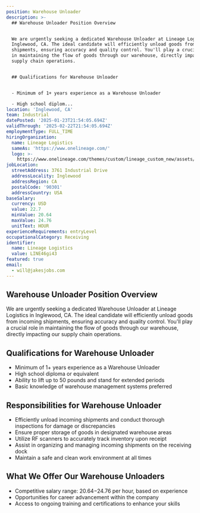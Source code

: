 ```yaml
---
position: Warehouse Unloader
description: >-
  ## Warehouse Unloader Position Overview


  We are urgently seeking a dedicated Warehouse Unloader at Lineage Logistics in
  Inglewood, CA. The ideal candidate will efficiently unload goods from incoming
  shipments, ensuring accuracy and quality control. You'll play a crucial role
  in maintaining the flow of goods through our warehouse, directly impacting our
  supply chain operations.


  ## Qualifications for Warehouse Unloader


  - Minimum of 1+ years experience as a Warehouse Unloader

  - High school diplom...
location: 'Inglewood, CA'
team: Industrial
datePosted: '2025-01-23T21:54:05.694Z'
validThrough: '2025-02-22T21:54:05.694Z'
employmentType: FULL_TIME
hiringOrganization:
  name: Lineage Logistics
  sameAs: 'https://www.onelineage.com/'
  logo: >-
    https://www.onelineage.com/themes/custom/lineage_custom_new/assets/lineage_logo.svg
jobLocation:
  streetAddress: 3761 Industrial Drive
  addressLocality: Inglewood
  addressRegion: CA
  postalCode: '90301'
  addressCountry: USA
baseSalary:
  currency: USD
  value: 22.7
  minValue: 20.64
  maxValue: 24.76
  unitText: HOUR
experienceRequirements: entryLevel
occupationalCategory: Receiving
identifier:
  name: Lineage Logistics
  value: LINE46gi43
featured: true
email:
  - will@jakesjobs.com
---
```




## Warehouse Unloader Position Overview

We are urgently seeking a dedicated Warehouse Unloader at Lineage Logistics in Inglewood, CA. The ideal candidate will efficiently unload goods from incoming shipments, ensuring accuracy and quality control. You'll play a crucial role in maintaining the flow of goods through our warehouse, directly impacting our supply chain operations.

## Qualifications for Warehouse Unloader

- Minimum of 1+ years experience as a Warehouse Unloader
- High school diploma or equivalent
- Ability to lift up to 50 pounds and stand for extended periods
- Basic knowledge of warehouse management systems preferred

## Responsibilities for Warehouse Unloader

- Efficiently unload incoming shipments and conduct thorough inspections for damage or discrepancies
- Ensure proper storage of goods in designated warehouse areas
- Utilize RF scanners to accurately track inventory upon receipt
- Assist in organizing and managing incoming shipments on the receiving dock
- Maintain a safe and clean work environment at all times

## What We Offer Our Warehouse Unloaders

- Competitive salary range: $20.64-$24.76 per hour, based on experience
- Opportunities for career advancement within the company
- Access to ongoing training and certifications to enhance your skills
